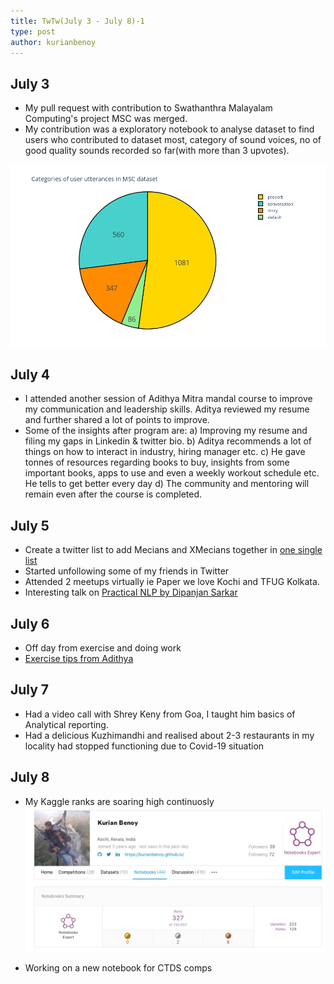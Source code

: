 ```yaml
---
title: TwTw(July 3 - July 8)-1
type: post
author: kurianbenoy
---
```


## July 3

- My pull request with contribution to Swathanthra Malayalam Computing's project MSC was merged.
- My contribution was a exploratory notebook to analyse dataset to find users who contributed to dataset most, category
  of sound voices, no of good quality sounds recorded so far(with more than 3 upvotes).

![](/img/msc.png)

## July 4

- I attended another session of Adithya Mitra mandal course to improve my communication and leadership skills. Aditya
  reviewed my resume and further shared a lot of points to improve.
- Some of the insights after program are:
a) Improving my resume and filing my gaps in Linkedin & twitter bio.
b) Aditya recommends a lot of things on how to interact in industry, hiring manager etc.
c) He gave tonnes of resources regarding books to buy, insights from some important books, apps to use and even a weekly workout schedule etc. He tells to get better every day
d) The community and mentoring will remain even after the course is completed.

## July 5

- Create a twitter list to add Mecians and XMecians together in [one single
  list](https://twitter.com/i/lists/1279441163481575424)
- Started unfollowing some of my friends in Twitter
- Attended 2 meetups virtually ie Paper we love Kochi and TFUG Kolkata.
- Interesting talk on [Practical NLP by Dipanjan Sarkar](https://www.youtube.com/watch?v=rDosBdOMoXU)

## July 6

- Off day from exercise and doing work
- [Exercise tips from
  Adithya](https://www.notion.so/Weekly-Workout-Agenda-Better-Everyday-No-Limits-0cac9f62360a43378810c2cff57074ef)

## July 7

- Had a video call with Shrey Keny from Goa, I taught him basics of Analytical reporting.
- Had a delicious Kuzhimandhi and realised about 2-3 restaurants in my locality had stopped functioning due to Covid-19
  situation

## July 8

- My Kaggle ranks are soaring high continuosly
![](/img/kaggle_profile.png)

- Working on a new notebook for CTDS comps
